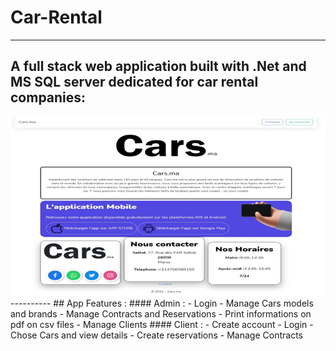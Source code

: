 # Car-Rental
----------
A full stack web application built with .Net and MS SQL server dedicated for car rental companies:
----------
<img src="./home.png" alt="index1"/>
----------
## App Features :
#### Admin :
- Login
- Manage Cars models and brands
- Manage Contracts and Reservations
- Print informations on pdf on csv files
- Manage Clients
#### Client :
- Create account
- Login
- Chose Cars and view details
- Create reservations
- Manage Contracts
